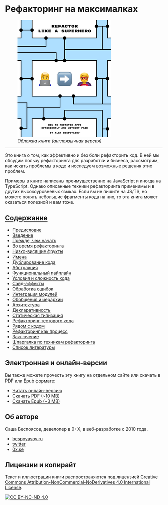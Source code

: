 # Рефакторинг на максималках

<figure>
  <img src="../images/cover.png" width="300">
  <figcaption><em>Обложка книги (англоязычная версия)</em></figcaption>
</figure>

---

Это книга о том, как эффективно и без боли рефакторить код. В ней мы обсудим пользу рефакторинга для разработки и бизнеса, рассмотрим, как искать проблемы в коде и исследуем возможные решения этих проблем.

Примеры в книге написаны преимущественно на JavaScript и иногда на TypeScript. Однако описанные техники рефакторинга применимы и в других высокоуровневых языках. Если вы не пишите на JS/TS, но можете понять небольшие фрагменты кода на них, то эта книга может оказаться полезной и вам тоже.

## [Содержание](./TOC.md)

- [Предисловие](./01-preface.md)
- [Введение](./02-introduction.md)
- [Прежде, чем начать](./03-before-start.md)
- [Во время рефакторинга](./04-during-refactoring.md)
- [Низко-висящие фрукты](./05-low-hanging-fruit.md)
- [Имена](./06-names.md)
- [Дублирование кода](./07-duplication.md)
- [Абстракция](./08-abstraction.md)
- [Функциональный пайплайн](./09-functional-pipeline.md)
- [Условия и сложность кода](./10-conditions.md)
- [Сайд-эффекты](./11-side-effects.md)
- [Обработка ошибок](./12-error-handling.md)
- [Интеграция модулей](./13-module-integration.md)
- [Обобщения и иерархии](./14-generics.md)
- [Архитектура](./15-architecture.md)
- [Декларативность](./16-declarative-style.md)
- [Статическая типизация](./17-static-typing.md)
- [Рефакторинг тестового кода](./18-test-code.md)
- [Рядом с кодом](./19-comments-and-docs.md)
- [Рефакторинг как процесс](./20-refactoring-process.md)
- [Заключение](./21-afterword.md)
- [Шпаргалка по техникам рефакторинга](./22-cheatsheet.md)
- [Список литературы](./23-sources.md)

## Электронная и онлайн-версии

Вы также можете прочесть эту книгу на отдельном сайте или скачать в PDF или Epub формате:

- [Читать онлайн-версию](https://refactor-like-a-superhero.vercel.app/ru)
- [Скачать PDF (~10 MB)](../ebook/refactor-like-a-superhero-ru.pdf)
- [Скачать Epub (~3 MB)](../ebook/refactor-like-a-superhero-ru.epub)

## Об авторе

Саша Беспоясов, девелопер в 0+X, в веб-разработке с 2010 года.

- [bespoyasov.ru](https://bespoyasov.ru)
- [twitter](https://twitter.com/bespoyasov)
- [0x.se](https://0x.se)

## Лицензии и копирайт

Текст и иллюстрации книги распространяются под лицензией [Creative Commons Attribution-NonCommercial-NoDerivatives 4.0 International License](http://creativecommons.org/licenses/by-nc-nd/4.0/).

[![CC BY-NC-ND 4.0](https://i.creativecommons.org/l/by-nc-nd/4.0/88x31.png)](http://creativecommons.org/licenses/by-nc-nd/4.0/)
